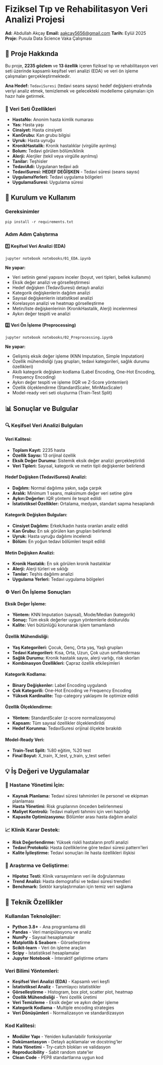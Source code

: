 

# Fiziksel Tıp ve Rehabilitasyon Veri Analizi Projesi

**Ad:** Abdullah Akçay
**Email:** aakcay5656@gmail.com
**Tarih:** Eylül 2025  
**Proje:** Pusula Data Science Vaka Çalışması  



## 🎯 Proje Hakkında

Bu proje, **2235 gözlem** ve **13 özellik** içeren fiziksel tıp ve rehabilitasyon veri seti üzerinde kapsamlı keşifsel veri analizi (EDA) ve veri ön işleme çalışmaları gerçekleştirmektedir. 

**Ana Hedef:** `TedaviSuresi` (tedavi seans sayısı) hedef değişkeni etrafında veriyi analiz etmek, temizlemek ve gelecekteki modelleme çalışmaları için hazır hale getirmek.

### 🏥 Veri Seti Özellikleri
- **HastaNo:** Anonim hasta kimlik numarası
- **Yas:** Hasta yaşı
- **Cinsiyet:** Hasta cinsiyeti  
- **KanGrubu:** Kan grubu bilgisi
- **Uyruk:** Hasta uyruğu
- **KronikHastalik:** Kronik hastalıklar (virgülle ayrılmış)
- **Bolum:** Tedavi görülen bölüm/klinik
- **Alerji:** Alerjiler (tekil veya virgülle ayrılmış)
- **Tanilar:** Teşhisler
- **TedaviAdi:** Uygulanan tedavi adı
- **TedaviSuresi:**  **HEDEF DEĞİŞKEN** - Tedavi süresi (seans sayısı)
- **UygulamaYerleri:** Tedavi uygulama bölgeleri
- **UygulamaSuresi:** Uygulama süresi





## 🚀 Kurulum ve Kullanım

### Gereksinimler
```
pip install -r requirements.txt
```



### Adım Adım Çalıştırma

#### 1️⃣ Keşifsel Veri Analizi (EDA)
```
jupyter notebook notebooks/01_EDA.ipynb
```
**Ne yapar:**
- Veri setinin genel yapısını inceler (boyut, veri tipleri, bellek kullanımı)
- Eksik değer analizi ve görselleştirmesi
- Hedef değişken (TedaviSuresi) detaylı analizi
- Kategorik değişkenlerin dağılım analizi
- Sayısal değişkenlerin istatistiksel analizi
- Korelasyon analizi ve heatmap görselleştirme
- Metin/liste değişkenlerinin (KronikHastalik, Alerji) incelenmesi
- Aykırı değer tespiti ve analizi

#### 2️⃣ Veri Ön İşleme (Preprocessing)
```
jupyter notebook notebooks/02_Preprocessing.ipynb
```
**Ne yapar:**
- Gelişmiş eksik değer işleme (KNN Imputation, Simple Imputation)
- Özellik mühendisliği (yaş grupları, tedavi kategorileri, sağlık durumu özellikleri)
- Akıllı kategorik değişken kodlama (Label Encoding, One-Hot Encoding, Frequency Encoding)
- Aykırı değer tespiti ve işleme (IQR ve Z-Score yöntemleri)
- Özellik ölçeklendirme (StandardScaler, MinMaxScaler)
- Model-ready veri seti oluşturma (Train-Test Split)



## 📊 Sonuçlar ve Bulgular

### 🔍 Keşifsel Veri Analizi Bulguları

#### Veri Kalitesi:
- **Toplam Kayıt:** 2235 hasta
- **Özellik Sayısı:** 13 orijinal özellik
- **Eksik Değer Durumu:** Sistemik eksik değer analizi gerçekleştirildi
- **Veri Tipleri:** Sayısal, kategorik ve metin tipli değişkenler belirlendi

#### Hedef Değişken (TedaviSuresi) Analizi:
- **Dağılım:** Normal dağılıma yakın, sağa çarpık
- **Aralık:** Minimum 1 seans, maksimum değer veri setine göre
- **Aykırı Değerler:** IQR yöntemi ile tespit edildi
- **İstatistiksel Özellikler:** Ortalama, medyan, standart sapma hesaplandı

#### Kategorik Değişken Bulguları:
- **Cinsiyet Dağılımı:** Erkek/kadın hasta oranları analiz edildi
- **Kan Grubu:** En sık görülen kan grupları belirlendi
- **Uyruk:** Hasta uyruğu dağılımı incelendi
- **Bölüm:** En yoğun tedavi bölümleri tespit edildi


#### Metin Değişken Analizi:
- **Kronik Hastalık:** En sık görülen kronik hastalıklar
- **Alerji:** Alerji türleri ve sıklığı
- **Tanılar:** Teşhis dağılımı analizi
- **Uygulama Yerleri:** Tedavi uygulama bölgeleri

### ⚙️ Veri Ön İşleme Sonuçları

#### Eksik Değer İşleme:
- **Yöntem:** KNN Imputation (sayısal), Mode/Median (kategorik)
- **Sonuç:** Tüm eksik değerler uygun yöntemlerle dolduruldu
- **Kalite:** Veri bütünlüğü korunarak işlem tamamlandı

#### Özellik Mühendisliği:
- **Yaş Kategorileri:** Çocuk, Genç, Orta yaş, Yaşlı grupları
- **Tedavi Kategorileri:** Kısa, Orta, Uzun, Çok uzun sınıflandırması
- **Sağlık Durumu:** Kronik hastalık sayısı, alerji varlığı, risk skorları
- **Kombinasyon Özellikleri:** Çapraz özellik etkileşimleri

#### Kategorik Kodlama:
- **Binary Değişkenler:** Label Encoding uygulandı
- **Çok Kategorili:** One-Hot Encoding ve Frequency Encoding
- **Yüksek Kardinalite:** Top-category yaklaşımı ile optimize edildi

#### Özellik Ölçeklendirme:
- **Yöntem:** StandardScaler (z-score normalizasyonu)
- **Kapsam:** Tüm sayısal özellikler ölçeklendirildi
- **Hedef Korunma:** TedaviSuresi orijinal ölçekte bırakıldı

#### Model-Ready Veri:
- **Train-Test Split:** %80 eğitim, %20 test
- **Final Boyut:** X_train, X_test, y_train, y_test setleri



## 💡 İş Değeri ve Uygulamalar

### 🏥 Hastane Yönetimi İçin:
- **Kaynak Planlama:** Tedavi süresi tahminleri ile personel ve ekipman planlaması
- **Hasta Yönetimi:** Risk gruplarının önceden belirlenmesi
- **Maliyet Kontrolü:** Tedavi maliyeti tahmini için veri hazırlığı
- **Kapasite Optimizasyonu:** Bölümler arası hasta dağılım analizi

### 📈 Klinik Karar Destek:
- **Risk Değerlendirme:** Yüksek riskli hastaların profil analizi
- **Tedavi Protokolü:** Hasta özelliklerine göre tedavi süresi pattern'leri
- **Kalite İyileştirme:** Tedavi sonuçları ile hasta özellikleri ilişkisi

### 🔬 Araştırma ve Geliştirme:
- **Hipotez Testi:** Klinik varsayımların veri ile doğrulanması
- **Trend Analizi:** Hasta demografisi ve tedavi süresi trendleri
- **Benchmark:** Sektör karşılaştırmaları için temiz veri sağlama



## 🔧 Teknik Özellikler

### Kullanılan Teknolojiler:
- **Python 3.8+** - Ana programlama dili
- **Pandas** - Veri manipülasyonu ve analiz
- **NumPy** - Sayısal hesaplamalar  
- **Matplotlib & Seaborn** - Görselleştirme
- **Scikit-learn** - Veri ön işleme araçları
- **Scipy** - İstatistiksel hesaplamalar
- **Jupyter Notebook** - İnteraktif geliştirme ortamı

### Veri Bilimi Yöntemleri:
- **Keşifsel Veri Analizi (EDA)** - Kapsamlı veri keşfi
- **İstatistiksel Analiz** - Tanımlayıcı istatistikler
- **Görselleştirme** - Histogram, box plot, scatter plot, heatmap
- **Özellik Mühendisliği** - Yeni özellik üretimi
- **Veri Temizleme** - Eksik değer ve aykırı değer işleme
- **Kategorik Kodlama** - Multiple encoding strategies
- **Veri Dönüşümleri** - Normalizasyon ve standardizasyon

### Kod Kalitesi:
- **Modüler Yapı** - Yeniden kullanılabilir fonksiyonlar
- **Dokümantasyon** - Detaylı açıklamalar ve docstring'ler
- **Hata Yönetimi** - Try-catch blokları ve validasyon
- **Reproducibility** - Sabit random state'ler
- **Clean Code** - PEP8 standartlarına uygun kod






